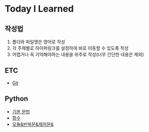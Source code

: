 # Today I Learned

## 작성법
1. 폴더와 파일명은 영어로 작성
2. 각 주제별로 하이퍼링크를 설정하여 바로 이동할 수 있도록 작성
3. 어렵거나 꼭 기억해야하는 내용을 위주로 작성(너무 간단한 내용은 제외)

## ETC
- [Git](ETC/Git.md)

## Python
- [기본 문법](Python/Grammar.md)
- [함수](Python/Function.md)
- [모듈&반복문&제어문&](Python/Module&Iteration&Control.md)